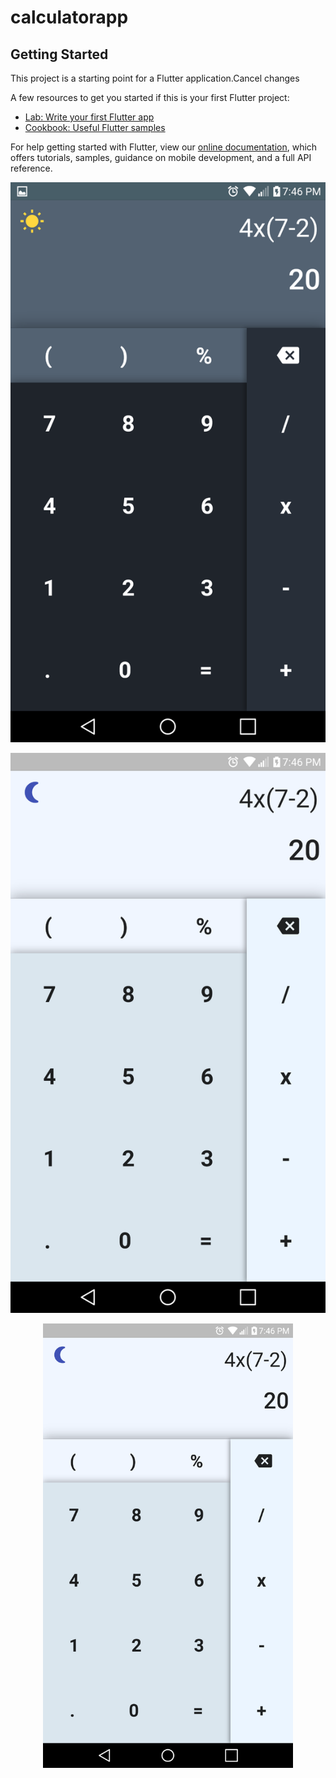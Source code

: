 # calculatorapp

## Getting Started

This project is a starting point for a Flutter application.Cancel changes

A few resources to get you started if this is your first Flutter project:

- [Lab: Write your first Flutter app](https://flutter.dev/docs/get-started/codelab)
- [Cookbook: Useful Flutter samples](https://flutter.dev/docs/cookbook)

For help getting started with Flutter, view our
[online documentation](https://flutter.dev/docs), which offers tutorials,
samples, guidance on mobile development, and a full API reference.


![dark mode](screenshot_dark.png)

![light mode](screenshot_light.png)


<div align="center">
    <img src="screenshot_light.png" width="400px"</img> 
</div>
